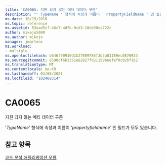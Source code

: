 ```yaml
---
title: 'CA0065: 지원 되지 않는 메타 데이터 구문'
description: "' TypeName ' 형식에 속성과 이름이 ' PropertyFieldName ' 인 필드가 모두 있습니다."
ms.date: 10/19/2016
ms.topic: reference
ms.assetid: 53ead5cf-46c7-4dfb-9cd3-10cb90cc722c
author: mikejo5000
ms.author: mikejo
manager: jmartens
ms.workload:
- multiple
ms.openlocfilehash: b646f90910d1b27089786f3d3a81189ec0876933
ms.sourcegitcommit: 8590cf6b3351e82827fd21159beefef0c02bf162
ms.translationtype: MT
ms.contentlocale: ko-KR
ms.lasthandoff: 03/08/2021
ms.locfileid: "102468314"
---
```

# <a name="ca0065"></a>CA0065

지원 되지 않는 메타 데이터 구문

'*TypeName*' 형식에 속성과 이름이 '*propertyfieldname*' 인 필드가 모두 있습니다.

## <a name="see-also"></a>참고 항목
[코드 분석 애플리케이션 오류](../code-quality/code-analysis-application-errors.md)
